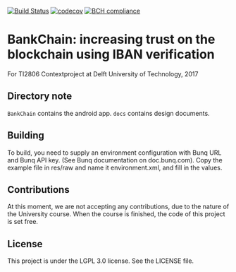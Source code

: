 [![Build Status](https://travis-ci.org/MatthijsKok/TI2806-Contextproject.svg?branch=develop)](https://travis-ci.org/MatthijsKok/TI2806-Contextproject)
[![codecov](https://codecov.io/gh/MatthijsKok/TI2806-Contextproject/branch/develop/graph/badge.svg)](https://codecov.io/gh/MatthijsKok/TI2806-Contextproject)
[![BCH compliance](https://bettercodehub.com/edge/badge/MatthijsKok/TI2806-Contextproject?branch=develop)](https://bettercodehub.com/)

BankChain: increasing trust on the blockchain using IBAN verification
=====================================================================

For TI2806 Contextproject at Delft University of Technology, 2017

## Directory note

`BankChain` contains the android app. `docs` contains design documents.

## Building

To build, you need to supply an environment configuration with Bunq URL and Bunq API key. (See Bunq documentation on doc.bunq.com).
Copy the example file in res/raw and name it environment.xml, and fill in the values.

## Contributions

At this moment, we are not accepting any contributions, due to the nature
of the University course. When the course is finished, the code of this project
is set free.

## License

This project is under the LGPL 3.0 license. See the LICENSE file.

